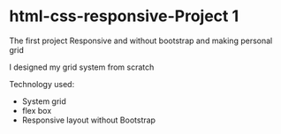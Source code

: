 # html-css-responsive-Project 1 
The first project Responsive and without bootstrap and making personal grid



I designed my grid system from scratch

Technology used:
- System grid
- flex box
- Responsive layout without Bootstrap


